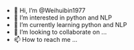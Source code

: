 - 👋 Hi, I’m @Weihuibin1977
- 👀 I’m interested in python and NLP
- 🌱 I’m currently learning python and NLP
- 💞️ I’m looking to collaborate on ...
- 📫 How to reach me ...

<!---
Weihuibin1977/Weihuibin1977 is a ✨ special ✨ repository because its `README.md` (this file) appears on your GitHub profile.
You can click the Preview link to take a look at your changes.
--->
